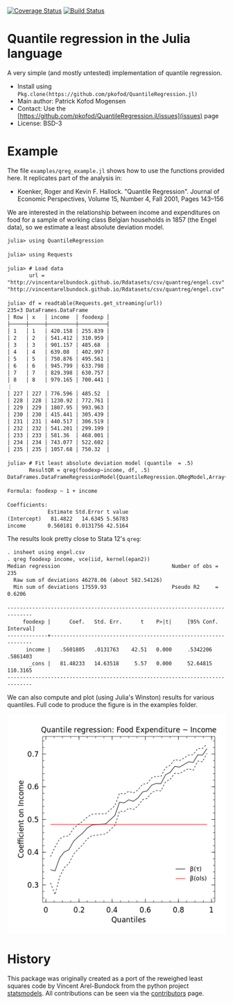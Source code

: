 [![Coverage Status](https://coveralls.io/repos/pkofod/QuantileRegression.jl/badge.svg?branch=master)](https://coveralls.io/r/pkofod/QuantileRegression.jl?branch=master)
[![Build Status](https://travis-ci.org/pkofod/QuantileRegression.jl.svg?branch=master)](https://travis-ci.org/pkofod/QuantileRegression.jl)

# Quantile regression in the Julia language

A very simple (and mostly untested) implementation of quantile regression.

* Install using `Pkg.clone(https://github.com/pkofod/QuantileRegression.jl)`
* Main author: Patrick Kofod Mogensen
* Contact: Use the [https://github.com/pkofod/QuantileRegression.jl/issues](issues) page
* License: BSD-3

# Example

The file ``examples/qreg_example.jl`` shows how to use the functions provided here. It replicates part of the analysis in:

* Koenker, Roger and Kevin F. Hallock. "Quantile Regression". Journal of Economic Perspectives, Volume 15, Number 4, Fall 2001, Pages 143–156

We are interested in the relationship between income and expenditures on food for a sample of working class Belgian households in 1857 (the Engel data), so we estimate a least absolute deviation model.

```jlcon
julia> using QuantileRegression

julia> using Requests

julia> # Load data
       url = "http://vincentarelbundock.github.io/Rdatasets/csv/quantreg/engel.csv"
"http://vincentarelbundock.github.io/Rdatasets/csv/quantreg/engel.csv"

julia> df = readtable(Requests.get_streaming(url))
235×3 DataFrames.DataFrame
│ Row │ x   │ income  │ foodexp │
├─────┼─────┼─────────┼─────────┤
│ 1   │ 1   │ 420.158 │ 255.839 │
│ 2   │ 2   │ 541.412 │ 310.959 │
│ 3   │ 3   │ 901.157 │ 485.68  │
│ 4   │ 4   │ 639.08  │ 402.997 │
│ 5   │ 5   │ 750.876 │ 495.561 │
│ 6   │ 6   │ 945.799 │ 633.798 │
│ 7   │ 7   │ 829.398 │ 630.757 │
│ 8   │ 8   │ 979.165 │ 700.441 │
⋮
│ 227 │ 227 │ 776.596 │ 485.52  │
│ 228 │ 228 │ 1230.92 │ 772.761 │
│ 229 │ 229 │ 1807.95 │ 993.963 │
│ 230 │ 230 │ 415.441 │ 305.439 │
│ 231 │ 231 │ 440.517 │ 306.519 │
│ 232 │ 232 │ 541.201 │ 299.199 │
│ 233 │ 233 │ 581.36  │ 468.001 │
│ 234 │ 234 │ 743.077 │ 522.602 │
│ 235 │ 235 │ 1057.68 │ 750.32  │

julia> # Fit least absolute deviation model (quantile  = .5)
       ResultQR = qreg(foodexp~income, df, .5)
DataFrames.DataFrameRegressionModel{QuantileRegression.QRegModel,Array{Float64,2}}

Formula: foodexp ~ 1 + income

Coefficients:
             Estimate Std.Error t value
(Intercept)   81.4822   14.6345 5.56783
income       0.560181 0.0131756 42.5164
```

The results look pretty close to Stata 12's ``qreg``:

    . insheet using engel.csv
    . qreg foodexp income, vce(iid, kernel(epan2))
    Median regression                                    Number of obs =       235
      Raw sum of deviations 46278.06 (about 582.54126)
      Min sum of deviations 17559.93                     Pseudo R2     =    0.6206

    ------------------------------------------------------------------------------
         foodexp |      Coef.   Std. Err.      t    P>|t|     [95% Conf. Interval]
    -------------+----------------------------------------------------------------
          income |   .5601805   .0131763    42.51   0.000     .5342206    .5861403
           _cons |   81.48233   14.63518     5.57   0.000     52.64815    110.3165
    ------------------------------------------------------------------------------

We can also compute and plot (using Julia's Winston) results for various quantiles. Full code to produce the figure is in the examples folder.

![](./examples/qreg_example_plot.png)

# History
This package was originally created as a port of the reweighed least squares code by Vincent Arel-Bundock
from the python project [statsmodels](https://github.com/statsmodels/statsmodels). All contributions can be seen via the [contributors](https://github.com/pkofod/QuantileRegression.jl/graphs/contributors) page.
